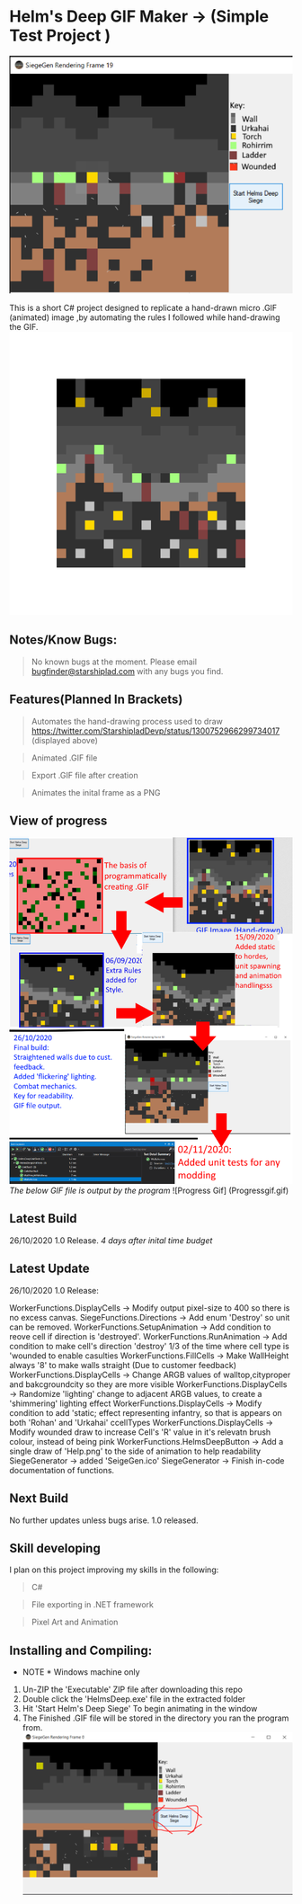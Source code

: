 # Helm's Deep GIF Maker -> (Simple Test Project )

![Helms Deep](SalesPitch.PNG)

This is a short C# project designed to replicate a hand-drawn micro .GIF (animated) image ,by automating the rules I followed while hand-drawing the GIF.
![AnimatedGIF](HelmsDeep.gif)


## Notes/Know Bugs:

> No known bugs at the moment. Please email bugfinder@starshiplad.com with any bugs you find.

## Features(Planned In Brackets)

> Automates the hand-drawing process used to draw https://twitter.com/StarshipladDevp/status/1300752966299734017 (displayed above)

> Animated .GIF file

> Export .GIF file after creation

> Animates the inital frame as a PNG


## View of progress

![Progress Image](Progress.png)
*The below GIF file is output by the program*
![Progress Gif] (Progressgif.gif)

## Latest Build
26/10/2020 1.0 Release.
*4 days after inital time budget*

## Latest Update

26/10/2020 1.0 Release:

WorkerFunctions.DisplayCells -> Modify output pixel-size to 400 so there is no excess canvas.
SiegeFunctions.Directions -> Add enum 'Destroy' so unit can be removed.
WorkerFunctions.SetupAnimation -> Add condition to reove cell if direction is 'destroyed'.
WorkerFunctions.RunAnimation -> Add condition to make cell's direction 'destroy' 1/3 of the time where cell type is 'wounded to enable casulties
WorkerFunctions.FillCells -> Make WallHeight always '8' to make walls straight (Due to customer feedback) 
WorkerFunctions.DisplayCells -> Change ARGB values of walltop,cityproper and bakcgroundcity so they are more visible
WorkerFunctions.DisplayCells -> Randomize 'lighting' change to adjacent ARGB values, to create a 'shimmering' lighting effect
WorkerFunctions.DisplayCells -> Modify condition to add 'static; effect representing infantry, so that is appears on both 'Rohan' and 'Urkahai' ccellTypes
WorkerFunctions.DisplayCells -> Modify wounded draw to increase Cell's 'R' value in it's relevatn brush colour, instead of being pink
WorkerFunctions.HelmsDeepButton -> Add a single draw of 'Help.png' to the side of animation to help readability
SiegeGenerator -> added 'SeigeGen.ico'
SiegeGenerator -> Finish in-code documentation of functions.



## Next Build

No further updates unless bugs arise.
1.0 released.


## Skill developing

I plan on this project improving my skills in the following:

> C#

> File exporting in .NET framework

> Pixel Art and Animation

>

## Installing and Compiling:
* NOTE * Windows machine only

1) Un-ZIP the 'Executable' ZIP file after downloading this repo
2) Double click the 'HelmsDeep.exe' file in the extracted folder
3) Hit 'Start Helm's Deep Siege' To begin animating in the window
4) The Finished .GIF file will be stored in the directory you ran the program from.
![HelpImage](Help.PNG)
